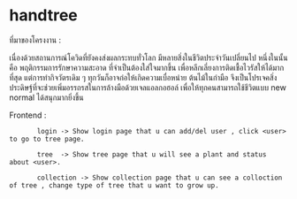 # handtree

ที่มาของโครงงาน :

เนื่องด้วยสถานการณ์โควิดที่ยังคงส่งผลกระทบทั่วโลก มีหลายสิ่งในชีวิตประจำวันเปลี่ยนไป หนึ่งในนั้นคือ พฤติกรรมการรักษาความสะอาด ที่จำเป็นต้องใส่ใจมากขึ้น เพื่อหลีกเลี่ยงการติดเชื้อไวรัสให้ได้มากที่สุด แต่การทำกิจวัตรเดิม ๆ ทุกวันก็อาจก่อให้เกิดความเบื่อหน่าย ต้นไม้ในกำมือ จึงเป็นโปรเจคสิ่งประดิษฐ์ที่จะช่วยเพิ่มอรรถรสในการล้างมือด้วยเจลแอลกอฮอล์ เพื่อให้ทุกคนสามารถใช้ชีวิตแบบ new normal ได้สนุกมากยิ่งขึ้น

Frontend : 

           login -> Show login page that u can add/del user , click <user> to go to tree page.
           
           tree  -> Show tree page that u will see a plant and status about <user>.
           
           collection -> Show collection page that u can see a colloction of tree , change type of tree that u want to grow up.
           
           

